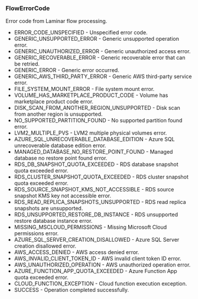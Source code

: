 ### FlowErrorCode
Error code from Laminar flow processing.

- ERROR_CODE_UNSPECIFIED - Unspecified error code.
- GENERIC_UNSUPPORTED_ERROR - Generic unsupported operation error.
- GENERIC_UNAUTHORIZED_ERROR - Generic unauthorized access error.
- GENERIC_RECOVERABLE_ERROR - Generic recoverable error that can be retried.
- GENERIC_ERROR - Generic error occurred.
- GENERIC_AWS_THIRD_PARTY_ERROR - Generic AWS third-party service error.
- FILE_SYSTEM_MOUNT_ERROR - File system mount error.
- VOLUME_HAS_MARKETPLACE_PRODUCT_CODE - Volume has marketplace product code error.
- DISK_SCAN_FROM_ANOTHER_REGION_UNSUPPORTED - Disk scan from another region is unsupported.
- NO_SUPPORTED_PARTITION_FOUND - No supported partition found error.
- LVM2_MULTIPLE_PVS - LVM2 multiple physical volumes error.
- AZURE_SQL_UNRECOVERABLE_DATABASE_EDITION - Azure SQL unrecoverable database edition error.
- MANAGED_DATABASE_NO_RESTORE_POINT_FOUND - Managed database no restore point found error.
- RDS_DB_SNAPSHOT_QUOTA_EXCEEDED - RDS database snapshot quota exceeded error.
- RDS_CLUSTER_SNAPSHOT_QUOTA_EXCEEDED - RDS cluster snapshot quota exceeded error.
- RDS_SOURCE_SNAPSHOT_KMS_NOT_ACCESSIBLE - RDS source snapshot KMS key not accessible error.
- RDS_READ_REPLICA_SNAPSHOTS_UNSUPPORTED - RDS read replica snapshots are unsupported.
- RDS_UNSUPPORTED_RESTORE_DB_INSTANCE - RDS unsupported restore database instance error.
- MISSING_MSCLOUD_PERMISSIONS - Missing Microsoft Cloud permissions error.
- AZURE_SQL_SERVER_CREATION_DISALLOWED - Azure SQL Server creation disallowed error.
- AWS_ACCESS_DENIED - AWS access denied error.
- AWS_INVALID_CLIENT_TOKEN_ID - AWS invalid client token ID error.
- AWS_UNAUTHORIZED_OPERATION - AWS unauthorized operation error.
- AZURE_FUNCTION_APP_QUOTA_EXCEEDED - Azure Function App quota exceeded error.
- CLOUD_FUNCTION_EXCEPTION - Cloud function execution exception.
- SUCCESS - Operation completed successfully.
